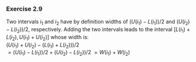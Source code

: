 ### Exercise 2.9
Two intervals $i_1$ and $i_2$ have by definition widths of $(U(i_1)-L(i_1))/2$ and $(U(i_2)-L(i_2))/2$, respectively. Adding the two intervals leads to the interval $[L(i_1)+L(i_2), U(i_1) + U(i_2)]$ whose width is:  
$(U(i_1)+U(i_2) - (L(i_1)+L(i_2)))/2$  
$=(U(i_1)-L(i_1))/2 + (U(i_2)-L(i_2))/2$
$=W(i_1) + W(i_2)$
